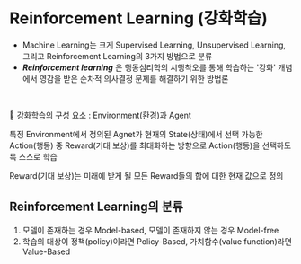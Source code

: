 # Reinforcement Learning (강화학습)

- Machine Learning는 크게 Supervised Learning, Unsupervised Learning, 그리고 Reinforcement Learning의 3가지 방법으로 분류
- ***Reinforcement learning*** 은 행동심리학의 시행착오를 통해 학습하는 '강화' 개념에서 영감을 받은 순차적 의사결정 문제를 해결하기 위한 방법론

<br/>

👻 강화학습의 구성 요소
: Environment(환경)과 Agent

특정 Environment에서 정의된 Agnet가 현재의 State(상태)에서 선택 가능한 Action(행동) 중 Reward(기대 보상)를 최대화하는 방향으로 Action(행동)을 선택하도록 스스로 학습

Reward(기대 보상)는 미래에 받게 될 모든 Reward들의 합에 대한 현재 값으로 정의


## Reinforcement Learning의 분류
1. 모델이 존재하는 경우 Model-based, 모델이 존재하지 않는 경우 Model-free
2. 학습의 대상이 정책(policy)이라면 Policy-Based, 가치함수(value function)라면 Value-Based

